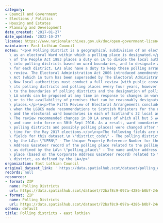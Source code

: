 ```yaml
---
category:
- Council and Government
- Elections / Politics
- Housing and Estates
- Planning and Development
date_created: '2017-01-27'
date_updated: '2022-10-27'
license: https://www.nationalarchives.gov.uk/doc/open-government-licence/version/3/
maintainer: East Lothian Council
notes: "<p>A Polling District is a geographical subdivision of an electoral area such\
  \ as an electoral Ward within which a polling place is designated.</p>\n<p>The Representation\
  \ of the People Act 1983 places a duty on LA to divide the local authority area\
  \ into polling districts based on ward boundaries, and to designate a polling place\
  \ for each district. LAs also have a duty to keep these polling arrangements under\
  \ review. The Electoral Administration Act 2006 introduced amendments to the 1983\
  \ Act (which in turn has been superseded by The Electoral Administration Act 2013).\
  \ Now local authorities must conduct a full review (with public consultation) of\
  \ its polling districts and polling places every four years, however adjustments\
  \ to the boundaries of polling districts and the designation of polling places within\
  \ LA wards can be proposed at any time in response to changes in ward boundaries\
  \ or to the availability of premises that can be reasonably designated as polling\
  \ places.</p>\n<p>The Fifth Review of Electoral Arrangements concluded in May 2016\
  \ when the LGBCS made recommendations to Scottish Ministers for the number of Councillors\
  \ and the electoral ward boundaries in each of Scotland's 32 local authorities.\
  \ The review recommended changes in 30 LA areas of which all but 5 were accepted\
  \ and came into force on 30th Sept 2016. As a result, ward boundaries (and therefore\
  \ polling districts and possibly polling places) were changed after this date in\
  \ time for the May 2017 elections.</p>\n<p>The following fields are now MANDATORY\
  \ fields for this dataset.\n \"district_code\" - The polling district code, as defined\
  \ by the LA\n \"UPRN\" - The Unique Property Reference Number for the Corporate\
  \ Address Gazeteer record of the polling place related to the polling district,\
  \ as defined by the LA\n \"polling_place\" - The name and/or address of the polling\
  \ place (based on the Corporate Address Gazeteer record) related to the polling\
  \ district, as defined by the LA</p>"
organization: East Lothian Council
original_dataset_link: ' https://data.spatialhub.scot/dataset/polling_districts-el'
records: null
resources:
- format: ZIP
  name: Polling Districts
  url: https://data.spatialhub.scot/dataset/72baf8c9-097a-4286-b0b7-24d0a09ac1be/resource/d822973d-f4e6-4735-83a9-210bb290ecef/download/polling-districts-elc.zip
- format: ZIP
  name: Polling Districts
  url: https://data.spatialhub.scot/dataset/72baf8c9-097a-4286-b0b7-24d0a09ac1be/resource/81737fc3-2f9d-4aab-b257-8f755e812158/download/polling_districts.zip
schema: default
title: Polling districts - east lothian
---
```

